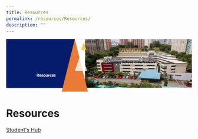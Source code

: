```yaml
---
title: Resources
permalink: /resources/Resources/
description: ""
---
```

![](/images/Resourcesheader.png)


Resources
=========


[Student's Hub](/students-hub/Links-and-Helpdesk/)